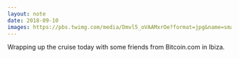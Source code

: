 ```yaml
---
layout: note
date: 2018-09-10
images: https://pbs.twimg.com/media/Dmvl5_oVAAMxrOe?format=jpg&name=small
---
```


Wrapping up the cruise today with some friends from Bitcoin.com in Ibiza.
